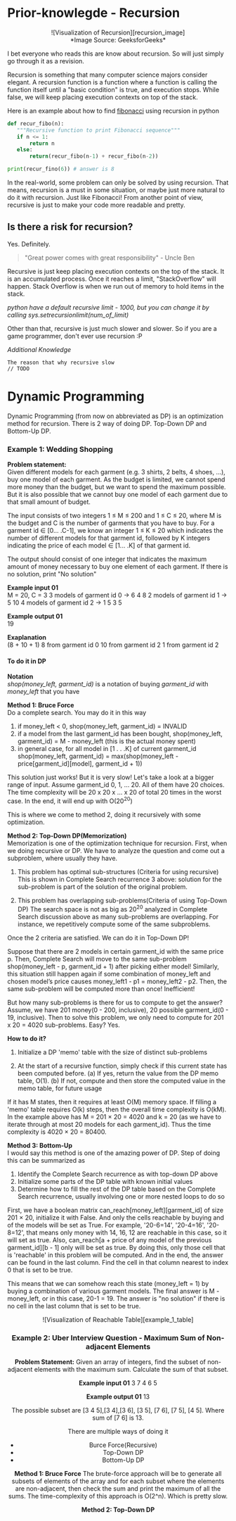 # Prior-knowlegde - Recursion
<center>![Visualization of Recursion][recursion_image]</center>
<center>*Image Source: GeeksforGeeks*</center>

I bet everyone who reads this are know about recursion. So will just simply go through it as a revision.

Recursion is something that many computer science majors consider elegant.  A recursion function is a function where a function is calling the function itself until a "basic condition" is true, and execution stops. While false, we will keep placing execution contexts on top of the stack.

Here is an example about how to find [fibonacci](https://en.wikipedia.org/wiki/Fibonacci_number) using recursion in python
```python
def recur_fibo(n):
   """Recursive function to print Fibonacci sequence"""
   if n <= 1:
       return n
   else:
       return(recur_fibo(n-1) + recur_fibo(n-2))

print(recur_fino(6)) # answer is 8
```

In the real-world, some problem can only be solved by using recursion. That means, recursion is a must in some situation, or maybe just more natural to do it with recursion. Just like Fibonacci! From another point of view, recursive is just to make your code more readable and pretty.

## Is there a risk for recursion?
Yes. Definitely.

> "Great power comes with great responsibility" - Uncle Ben

Recursive is just keep placing execution contexts on the top of the stack. It is an accumulated process. Once it reaches a limit, "StackOverflow" will happen. Stack Overflow is when we run out of memory to hold items in the stack.

*python have a default recursive limit - 1000, but you can change it by calling sys.setrecursionlimit(num_of_limit)*

Other than that, recursive is just much slower and slower. So if you are a game programmer, don't ever use recursion :P

*Additional Knowledge*
```
The reason that why recursive slow
// TODO
```

# Dynamic Programming
Dynamic Programming (from now on abbreviated as DP) is an optimization method for recursion. There is 2 way of doing DP. Top-Down DP and Bottom-Up DP.

### Example 1: Wedding Shopping

**Problem statement:**<br/>
Given different models for each garment (e.g. 3 shirts, 2 belts, 4 shoes, ...), buy one model of each garment. As the budget is limited, we cannot spend more money than the budget, but we want to spend the maximum possible. But it is also possible that we cannot buy one model of each garment due to that small amount of budget. 

The input consists of two integers 1 ≤ M ≤ 200 and 1 ≤ C ≤ 20, where M is the budget and C is the number of garments that you have to buy. For a garment id ∈ [0... .C-1], we know an integer 1 ≤ K ≤ 20 which indicates the number of different models for that garment id, followed by K integers indicating the price of each model ∈ [1... .K] of that garment id. 

The output should consist of one integer that indicates the maximum amount of money necessary to buy one element of each garment. If there is no solution, print "No solution"

**Example input 01**<br/>
M = 20, C = 3
3 models of garment id 0 → 6 4 8
2 models of garment id 1 → 5 10
4 models of garment id 2 → 1 5 3 5

**Example output 01**<br/>
19

**Exaplanation**<br/>
(8 + 10 + 1)
8 from garment id 0
10 from garment id 2
1 from garment id 2

#### To do it in DP
**Notation**<br/>
*shop(money_left, garment_id)* is a notation of buying *garment_id* with *money_left* that you have

**Method 1: Bruce Force**<br/>
Do a complete search. You may do it in this way
1. if money_left < 0, 
   shop(money_left, garment_id) = INVALID
2. if a model from the last garment_id has been bought, 
   shop(money_left, garment_id) = M - money_left (this is the actual money spent)
3. in general case, for all model in [1 . . .K] of current garment_id 
   shop(money_left, garment_id) = max(shop(money_left - price[garment_id][model], garment_id + 1))

This solution just works! But it is very slow! 
Let's take a look at a bigger range of input.
Assume garment_id 0, 1, ... 20. All of them have 20 choices. 
The time complexity will be 20 x 20 x ... x 20 of total 20 times in the worst case. In the end, it will end up with O(20<sup>20</sup>)

This is where we come to method 2, doing it recursively with some optimization.

**Method 2: Top-Down DP(Memorization)**<br/>
Memorization is one of the optimization technique for recursion. First, when we doing recursive or DP. We have to analyze the question and come out a subproblem, where usually they have. 

1. This problem has optimal sub-structures (Criteria for using recursive)
This is shown in Complete Search recurrence 3 above: solution for the sub-problem is part of the solution of the original problem.

2. This problem has overlapping sub-problems(Criteria of using Top-Down DP)
The search space is not as big as 20<sup>20</sup> analyzed in Complete Search discussion above as many sub-problems are overlapping. For instance, we repetitively compute some of the same subproblems. 

Once the 2 criteria are satisfied. We can do it in Top-Down DP!

Suppose that there are 2 models in certain garment_id with the same price p. Then, Complete Search will move to the same sub-problem shop(money_left - p, garment_id + 1) after picking either model! Similarly, this situation still happen again if some combination of money_left and chosen model’s price causes money_left1 - p1
= money_left2 - p2. Then, the same sub-problem will be computed more than once! Inefficient!

But how many sub-problems is there for us to compute to get the answer? Assume, we have 201 money(0 - 200, inclusive), 20 possible garment_id(0 - 19, inclusive). Then to solve this problem, we only need to compute for 201 x 20 = 4020 sub-problems. Easy? Yes.

**How to do it?**<br/>
1. Initialize a DP 'memo' table with the size of distinct sub-problems

2. At the start of a recursive function, simply check if this current state has been computed before.
(a) If yes, return the value from the DP memo table, O(1).
(b) If not, compute and then store the computed value in the memo table, for future usage

If it has M states, then it requires at least O(M) memory space. If filling a 'memo' table requires O(k) steps, then the overall time complexity is O(kM). In the example above has M = 201 × 20 = 4020 and k = 20 (as we have to iterate through at most 20 models for each garment_id). Thus the time complexity is 4020 × 20 = 80400.

**Method 3: Bottom-Up**<br/>
I would say this method is one of the amazing power of DP. Step of doing this can be summarized as 
1. Identify the Complete Search recurrence as with top-down DP above
2. Initialize some parts of the DP table with known initial values
3. Determine how to fill the rest of the DP table based on the Complete Search recurrence, usually involving one or more nested loops to do so

First, we have a boolean matrix can_reach[money_left][garment_id] of size 201 × 20, initialize it with False. And only the cells reachable by buying and of the models will be set as True. For example, '20-6=14', '20-4=16', '20-8=12', that means only money with 14, 16, 12 are reachable in this case, so it will set as true. Also, can_reach[a + price of any model of the previous garment_id][b - 1] only will be set as true. By doing this, only those cell that is 'reachable' in this problem will be computed. And in the end, the answer can be found in the last column. Find the cell in that column nearest to index 0 that is set to be true.

This means that we can somehow reach this state (money_left = 1) by buying a combination of various garment models. The final answer is M - money_left, or in this case, 20-1 = 19. The answer is "no solution" if there is no cell in the last column that is set to be true.


<center>![Visualization of Reachable Table][example_1_table]<center>


### Example 2: Uber Interview Question - Maximum Sum of Non-adjacent Elements

**Problem Statement:**
Given an array of integers, find the subset of non-adjacent elements with the maximum sum. Calculate the sum of that subset.

**Example input 01**
3 7 4 6 5

**Example output 01**
13

The possible subset are [3 4 5],[3 4],[3 6], [3 5], [7 6], [7 5], [4 5]. Where sum of [7 6] is 13.

There are multiple ways of doing it
- Burce Force(Recursive)
- Top-Down DP
- Bottom-Up DP

**Method 1: Bruce Force**
The brute-force approach will be to generate all subsets of elements of the array and for each subset where the elements are non-adjacent, then check the sum and print the maximum of all the sums. The time-complexity of this approach is O(2^n). Which is pretty slow.

**Method 2: Top-Down DP**


[recursion_image]: http://www.hitoo.co/assets/images/post/Recursive-Functions-in-c.png "Visualizing Recursion"
[example_1_table]: http://www.hitoo.co/assets/images/post/example_1_table.png "Visualization of Reachable Table"